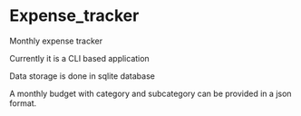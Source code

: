 # Expense_tracker
Monthly expense tracker

Currently it is a CLI based application

Data storage is done in sqlite database

A monthly budget with category and subcategory can be provided in a json format.